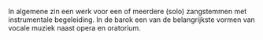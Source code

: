 In algemene zin een werk voor een of meerdere (solo) zangstemmen met instrumentale begeleiding. In de barok een van de belangrijkste vormen van vocale muziek naast opera en oratorium.
